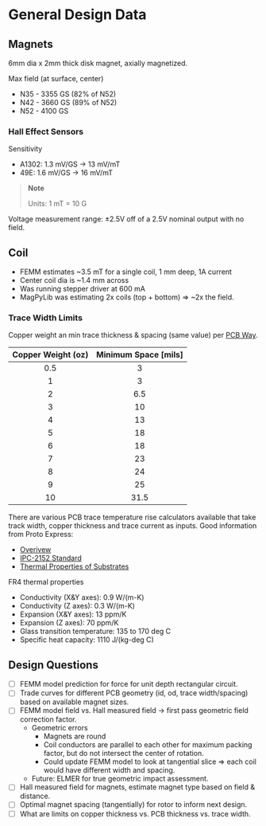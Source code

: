 # General Design Data

## Magnets
6mm dia x 2mm thick disk magnet, axially magnetized.

Max field (at surface, center)
- N35 - 3355 GS (82% of N52)
- N42 - 3660 GS (89% of N52)
- N52 - 4100 GS

### Hall Effect Sensors

Sensitivity
- A1302: 1.3 mV/GS -> 13 mV/mT
- 49E: 1.6 mV/GS -> 16 mV/mT

> **Note** 
>
> Units: 1 mT = 10 G

Voltage measurement range: ±2.5V off of a 2.5V nominal output with no field.

## Coil
- FEMM estimates ~3.5 mT for a single coil, 1 mm deep, 1A current 
- Center coil dia is ~1.4 mm across
- Was running stepper driver at 600 mA
- MagPyLib was estimating 2x coils (top + bottom) => ~2x the field.

### Trace Width Limits

Copper weight an min trace thickness & spacing (same value) per [PCB Way](https://www.pcbway.com/).

|Copper Weight (oz)| Minimum Space [mils]|
| :-: | :-: |
|0.5|	3|
|1|	3|
|2|	6.5|
|3|	10|
|4|	13|
|5|18|
|6|18|
|7|23|
|8|24|
|9|25|
|10|31.5|

There are various PCB trace temperature rise calculators available that take track width, copper thickness and trace current as inputs.  Good information from Proto Express:

- [Overivew](https://www.protoexpress.com/blog/trace-current-capacity-pcb-design/)
- [IPC-2152 Standard](https://www.protoexpress.com/blog/how-to-optimize-your-pcb-trace-using-ipc-2152-standard/)
- [Thermal Properties of Substrates](https://www.protoexpress.com/blog/comparing-the-manufacturability-of-pcb-laminates/)

FR4 thermal properties
* Conductivity (X&Y axes): 0.9 W/(m-K)
* Conductivity (Z axes): 0.3 W/(m-K)
* Expansion (X&Y axes): 13 ppm/K
* Expansion (Z axes): 70 ppm/K
* Glass transition temperature: 135 to 170 deg C
* Specific heat capacity: 1110 J/(kg-deg C)

## Design Questions

- [ ] FEMM model prediction for force for unit depth rectangular circuit.
- [ ] Trade curves for different PCB geometry (id, od, trace width/spacing) based on available magnet sizes.
- [ ] FEMM model field vs. Hall measured field -> first pass geometric field correction factor.
    - Geometric errors
        - Magnets are round
        - Coil conductors are parallel to each other for maximum packing factor, but do not intersect the center of rotation.
        - Could update FEMM model to look at tangential slice => each coil would have different width and spacing.
    - Future: ELMER for true geometric impact assessment.
- [ ] Hall measured field for magnets, estimate magnet type based on field & distance.
- [ ] Optimal magnet spacing (tangentially) for rotor to inform next design.
- [ ] What are limits on copper thickness vs. PCB thickness vs. trace width.
